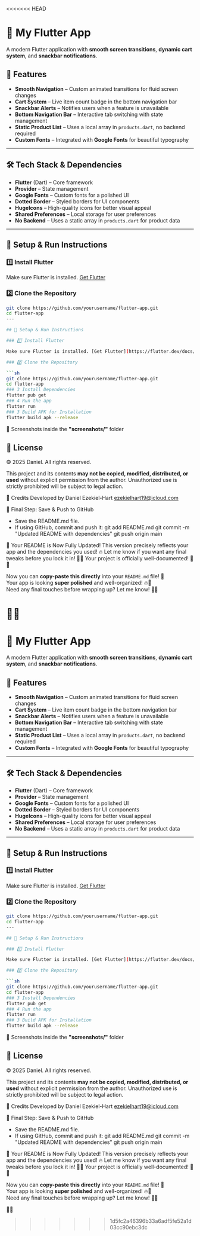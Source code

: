 <<<<<<< HEAD
# 🚀 My Flutter App  

A modern Flutter application with **smooth screen transitions**, **dynamic cart system**, and **snackbar notifications**.  

## 📌 Features  
- **Smooth Navigation** – Custom animated transitions for fluid screen changes  
- **Cart System** – Live item count badge in the bottom navigation bar  
- **Snackbar Alerts** – Notifies users when a feature is unavailable  
- **Bottom Navigation Bar** – Interactive tab switching with state management  
- **Static Product List** – Uses a local array in `products.dart`, no backend required  
- **Custom Fonts** – Integrated with **Google Fonts** for beautiful typography  

---

## 🛠 Tech Stack & Dependencies  
- **Flutter** (Dart) – Core framework  
- **Provider** – State management  
- **Google Fonts** – Custom fonts for a polished UI  
- **Dotted Border** – Styled borders for UI components  
- **HugeIcons** – High-quality icons for better visual appeal  
- **Shared Preferences** – Local storage for user preferences  
- **No Backend** – Uses a static array in `products.dart` for product data  

---

## 🚀 Setup & Run Instructions  

### 1️⃣ Install Flutter  
Make sure Flutter is installed. [Get Flutter](https://flutter.dev/docs/get-started/install)  

### 2️⃣ Clone the Repository  
```sh
git clone https://github.com/yourusername/flutter-app.git
cd flutter-app
---

## 🚀 Setup & Run Instructions

### 1️⃣ Install Flutter

Make sure Flutter is installed. [Get Flutter](https://flutter.dev/docs/get-started/install)

### 2️⃣ Clone the Repository

```sh
git clone https://github.com/yourusername/flutter-app.git
cd flutter-app
### 3 Install Dependencies
flutter pub get
### 4 Run the app
flutter run
### 3 Build APK for Installation
flutter build apk --release
```
📸 Screenshots
inside the **"screenshots/"** folder

## 📜 License  

© 2025
 Daniel. All rights reserved.  

This project and its contents **may not be copied, modified, distributed, or used** without explicit permission from the author. Unauthorized use is strictly prohibited will be subject to legal action.

🙌 Credits
Developed by Daniel Ezekiel-Hart
ezekielhart19@icloud.com

🚀 Final Step: Save & Push to GitHub
- Save the README.md file.
- If using GitHub, commit and push it:
git add README.md
git commit -m "Updated README with dependencies"
git push origin main



🎯 Your README is Now Fully Updated!
This version precisely reflects your app and the dependencies you used! 🔥
Let me know if you want any final tweaks before you lock it in! 🚀✨
Your project is officially well-documented! 🎉📱

Now you can **copy-paste this directly** into your `README.md` file! 🚀  
Your app is looking **super polished** and well-organized! 🔥📱  
Need any final touches before wrapping up? Let me know! 🎨✨  


=======
# 🚀 My Flutter App  

A modern Flutter application with **smooth screen transitions**, **dynamic cart system**, and **snackbar notifications**.  

## 📌 Features  
- **Smooth Navigation** – Custom animated transitions for fluid screen changes  
- **Cart System** – Live item count badge in the bottom navigation bar  
- **Snackbar Alerts** – Notifies users when a feature is unavailable  
- **Bottom Navigation Bar** – Interactive tab switching with state management  
- **Static Product List** – Uses a local array in `products.dart`, no backend required  
- **Custom Fonts** – Integrated with **Google Fonts** for beautiful typography  

---

## 🛠 Tech Stack & Dependencies  
- **Flutter** (Dart) – Core framework  
- **Provider** – State management  
- **Google Fonts** – Custom fonts for a polished UI  
- **Dotted Border** – Styled borders for UI components  
- **HugeIcons** – High-quality icons for better visual appeal  
- **Shared Preferences** – Local storage for user preferences  
- **No Backend** – Uses a static array in `products.dart` for product data  

---

## 🚀 Setup & Run Instructions  

### 1️⃣ Install Flutter  
Make sure Flutter is installed. [Get Flutter](https://flutter.dev/docs/get-started/install)  

### 2️⃣ Clone the Repository  
```sh
git clone https://github.com/yourusername/flutter-app.git
cd flutter-app
---

## 🚀 Setup & Run Instructions

### 1️⃣ Install Flutter

Make sure Flutter is installed. [Get Flutter](https://flutter.dev/docs/get-started/install)

### 2️⃣ Clone the Repository

```sh
git clone https://github.com/yourusername/flutter-app.git
cd flutter-app
### 3 Install Dependencies
flutter pub get
### 4 Run the app
flutter run
### 3 Build APK for Installation
flutter build apk --release
```
📸 Screenshots
inside the **"screenshots/"** folder

## 📜 License  

© 2025
 Daniel. All rights reserved.  

This project and its contents **may not be copied, modified, distributed, or used** without explicit permission from the author. Unauthorized use is strictly prohibited will be subject to legal action.

🙌 Credits
Developed by Daniel Ezekiel-Hart
ezekielhart19@icloud.com

🚀 Final Step: Save & Push to GitHub
- Save the README.md file.
- If using GitHub, commit and push it:
git add README.md
git commit -m "Updated README with dependencies"
git push origin main



🎯 Your README is Now Fully Updated!
This version precisely reflects your app and the dependencies you used! 🔥
Let me know if you want any final tweaks before you lock it in! 🚀✨
Your project is officially well-documented! 🎉📱

Now you can **copy-paste this directly** into your `README.md` file! 🚀  
Your app is looking **super polished** and well-organized! 🔥📱  
Need any final touches before wrapping up? Let me know! 🎨✨  


>>>>>>> 1d5fc2a46396b33a6adf5fe52a1d03cc90ebc3dc
